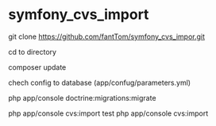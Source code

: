 # symfony_cvs_import

git clone https://github.com/fantTom/symfony_cvs_impor.git

cd to directory

composer update

chech config to database (app/confug/parameters.yml)

 php app/console doctrine:migrations:migrate 

php app/console cvs:import test
php app/console cvs:import 
